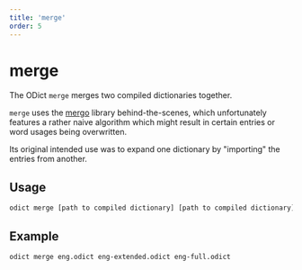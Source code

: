 ```yaml
---
title: 'merge'
order: 5
---
```


# merge

The ODict `merge` merges two compiled dictionaries together. 

`merge` uses the [mergo](https://github.com/imdario/mergo) library behind-the-scenes, which unfortunately features a rather naive algorithm which might result in certain entries or word usages being overwritten. 

Its original intended use was to expand one dictionary by "importing" the entries from another.

## Usage

```bash
odict merge [path to compiled dictionary] [path to compiled dictionary] [output path]
```

## Example

```bash
odict merge eng.odict eng-extended.odict eng-full.odict
```